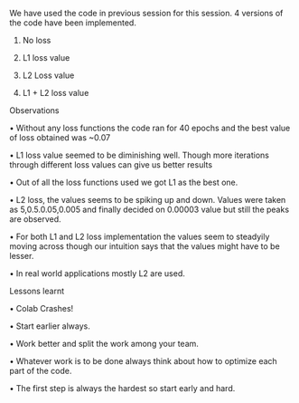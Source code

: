 We have used the code in previous session for this session. 4 versions of the code have been implemented. 

1)	No loss

2)	L1 loss value

3)	L2 Loss value

4)	L1 + L2 loss value


Observations

•	Without any loss functions the code ran for 40 epochs and the best value of loss obtained was ~0.07

•	L1 loss value seemed to be diminishing well. Though more iterations through different loss values can give us better results

•	Out of all the loss functions used we got L1 as the best one.

•	L2 loss, the values seems to be spiking up and down. Values were taken as 5,0.5.0.05,0.005 and finally decided on 0.00003 value but still the peaks are observed.

•	For both L1 and L2 loss implementation the values seem to steadyily moving across though our intuition says that the values might have to be lesser. 

•	In real world applications mostly L2 are used. 


Lessons learnt

•	Colab Crashes!

•	Start earlier always.

•	Work better and split the work among your team.

•	Whatever work is to be done always think about how to optimize each part of the code.

•	The first step is always the hardest so start early and hard. 
